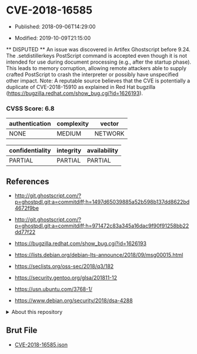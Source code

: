 # CVE-2018-16585

- Published: 2018-09-06T14:29:00

- Modified: 2019-10-09T21:15:00

** DISPUTED ** An issue was discovered in Artifex Ghostscript before 9.24. The .setdistillerkeys PostScript command is accepted even though it is not intended for use during document processing (e.g., after the startup phase). This leads to memory corruption, allowing remote attackers able to supply crafted PostScript to crash the interpreter or possibly have unspecified other impact. Note: A reputable source believes that the CVE is potentially a duplicate of CVE-2018-15910 as explained in Red Hat bugzilla (https://bugzilla.redhat.com/show_bug.cgi?id=1626193).

### CVSS Score: **6.8**

| authentication | complexity | vector |
| --- | --- | --- |
| NONE | MEDIUM | NETWORK |

| confidentiality | integrity | availability |
| --- | --- | --- |
| PARTIAL | PARTIAL | PARTIAL |

## References

* http://git.ghostscript.com/?p=ghostpdl.git;a=commitdiff;h=1497d65039885a52b598b137dd8622bd4672f9be

* http://git.ghostscript.com/?p=ghostpdl.git;a=commitdiff;h=971472c83a345a16dac9f90f91258bb22dd77f22

* https://bugzilla.redhat.com/show_bug.cgi?id=1626193

* https://lists.debian.org/debian-lts-announce/2018/09/msg00015.html

* https://seclists.org/oss-sec/2018/q3/182

* https://security.gentoo.org/glsa/201811-12

* https://usn.ubuntu.com/3768-1/

* https://www.debian.org/security/2018/dsa-4288

<details>
<summary>About this repository</summary> 

  This repository is part of the project [Live Hack CVE](https://github.com/Live-Hack-CVE). Main website can be found [www.live-hack.org](https://www.live-hack.org) 
  
  Made by [Sn0wAlice](https://github.com/Sn0wAlice) for the people that care about security and need to have a feed of the latest CVEs. Hope you enjoy it, don't forget to star the repo and follow me on [Twitter](https://twitter.com/Sn0wAlice) and [Github](https://github.com/Sn0wAlice). And that is my [personnal website](https://www.alice-snow.me/)

  - [Home Page](https://github.com/Live-Hack-CVE)
  - [Framework](https://github.com/Live-Hack-CVE/cve-framework)
  - [CVE database](https://github.com/Live-Hack-CVE/full_database)
  - [Changelog](https://github.com/Live-Hack-CVE/Changelog)
</details>

## Brut File

* [CVE-2018-16585.json](https://raw.githubusercontent.com/Live-Hack-CVE/full_database/main/cves/2018/CVE-2018-16585.json)

